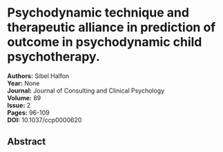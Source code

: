 # Psychodynamic technique and therapeutic alliance in prediction of outcome in psychodynamic child psychotherapy.

**Authors:** Sibel Halfon  
**Year:** None  
**Journal:** Journal of Consulting and Clinical Psychology  
**Volume:** 89  
**Issue:** 2  
**Pages:** 96-109  
**DOI:** 10.1037/ccp0000620  

## Abstract



